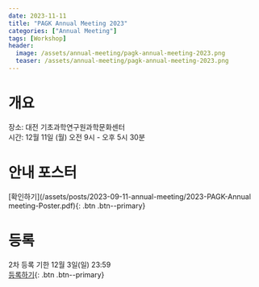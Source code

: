 ```yaml
---
date: 2023-11-11
title: "PAGK Annual Meeting 2023"
categories: ["Annual Meeting"]
tags: [Workshop]
header:
  image: /assets/annual-meeting/pagk-annual-meeting-2023.png
  teaser: /assets/annual-meeting/pagk-annual-meeting-2023.png
---
```


# 개요

장소: 대전 기초과학연구원과학문화센터\
시간: 12월 11일 (월) 오전 9시 \- 오후 5시 30분

# 안내 포스터
[확인하기](/assets/posts/2023-09-11-annual-meeting/2023-PAGK-Annual meeting-Poster.pdf){: .btn .btn--primary}

# 등록
2차 등록 기한 12월 3일(일) 23:59 \
[등록하기](https://docs.google.com/forms/d/e/1FAIpQLSdT2TNjIW7iG-ofhVx7MVUJNoVnb4Lf0Xpy59DV5hrRCkRYoA/viewform){: .btn .btn--primary}
